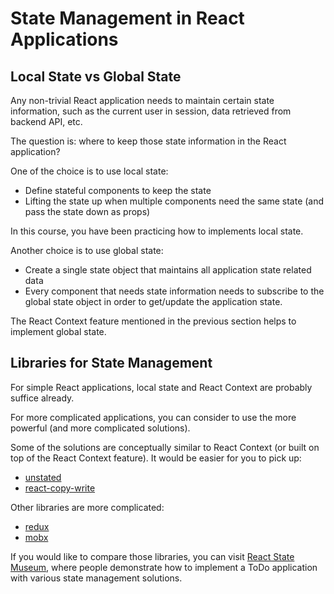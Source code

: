 # State Management in React Applications

## Local State vs Global State

Any non-trivial React application needs to maintain certain state information, such as the current user in session, data retrieved from backend API, etc.

The question is: where to keep those state information in the React application?

One of the choice is to use local state:

- Define stateful components to keep the state
- Lifting the state up when multiple components need the same state (and pass the state down as props)

In this course, you have been practicing how to implements local state.

Another choice is to use global state:

- Create a single state object that maintains all application state related data
- Every component that needs state information needs to subscribe to the global state object in order to get/update the application state.

The React Context feature mentioned in the previous section helps to implement global state.

## Libraries for State Management

For simple React applications, local state and React Context are probably suffice already.

For more complicated applications, you can consider to use the more powerful (and more complicated solutions).

Some of the solutions are conceptually similar to React Context (or built on top of the React Context feature). It would be easier for you to pick up:

- [unstated](https://github.com/jamiebuilds/unstated)
- [react-copy-write](https://github.com/aweary/react-copy-write)

Other libraries are more complicated:

- [redux](https://redux.js.org/)
- [mobx](https://mobx.js.org/getting-started.html)

If you would like to compare those libraries, you can visit [React State Museum](https://github.com/GantMan/ReactStateMuseum), where people demonstrate how to implement a ToDo application with various state management solutions.

